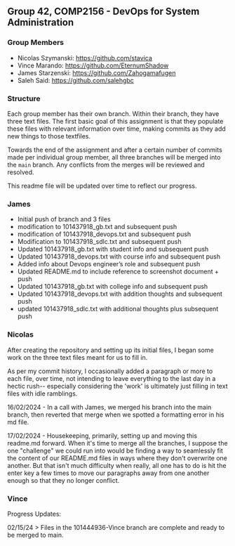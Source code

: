 ## Group 42, COMP2156 - DevOps for System Administration

### Group Members

- Nicolas Szymanski: https://github.com/stavica
- Vince Marando: https://github.com/EternumShadow
- James Starzenski: https://github.com/Zahogamafugen
- Saleh Said: https://github.com/salehgbc

### Structure

Each group member has their own branch. Within their branch, they have three text files. The first basic goal of this assignment is that they populate these files with relevant information over time, making commits as they add new things to those textfiles.

Towards the end of the assignment and after a certain number of commits made per individual group member, all three branches will be merged into the `main` branch. Any conflicts from the merges will be reviewed and resolved.

This readme file will be updated over time to reflect our progress.

### James

- Initial push of branch and 3 files
- modification to 101437918_gb.txt and subsequent push
- modification of 101437918_devops.txt and subsequent push
- Modification to 101437918_sdlc.txt and subsequent push
- Updated 101437918_gb.txt with student info and subsequent push
- Updated 101437918_devops.txt with course info and subsequent push
- Added info about Devops engineer’s role and subsequent push
- Updated README.md to include reference to screenshot document + push
- Updated 101437918_gb.txt with college info and subsequent push
- Updated 101437918_devops.txt with addition thoughts and subsequent push
- updated 101437918_sdlc.txt with additional thoughts plus subsequent push

### Nicolas

After creating the repository and setting up its initial files, I began some work on the three text files meant for us to fill in. 

As per my commit history, I occasionally added a paragraph or more to each file, over time, not intending to leave everything to the last day in a hectic rush-- especially considering the 'work' is ultimately just filling in text files with idle ramblings.

16/02/2024 - In a call with James, we merged his branch into the main branch, then reverted that merge when we spotted a formatting error in his md file. 

17/02/2024 - Housekeeping, primarily, setting up and moving this readme.md forward. When it's time to merge all the branches, I suppose the one "challenge" we could run into would be finding a way to seamlessly fit the content of our README.md files in ways where they don't overwrite one another. But that isn't much difficulty when really, all one has to do is hit the enter key a few times to move our paragraphs away from one another enough so that they no longer conflict.

### Vince

Progress Updates:

02/15/24 > Files in the 101444936-Vince branch are complete and ready to be merged to main.
